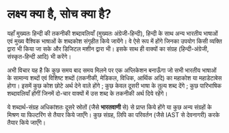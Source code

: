 # लक्ष्य क्या है, सोच क्या है?
यहाँ मुख्यतः हिन्दी की तकनीकी शब्दावलियाँ (मुख्यतः अंग्रेजी-हिन्दी), हिन्दी के साथ अन्य भारतीय भाषाओं एवं मुख्य वैश्विक भाषाओं के शब्दकोश संगृहीत किये जायेंगे। वे ऐसे रूप में होंगे जिनका उपयोग किसी व्यक्ति द्वारा भी किया जा सके और डिजिटल मशीन द्वारा भी। इसके साथ ही वाक्यों का संग्रह (हिन्दी-अंग्रेजी, संस्कृत-हिन्दी आदि) भी करेंगे।

अभी विचार यह है कि कुछ समय बाद समय मिलने पर एक अप्लिकेशन बनाऊँगा जो सभी भारतीय भाषाओं के सामान्य शब्दों एवं विशिष्ट शब्दों (तकनीकी, मेडिकल, विधिक, आर्थिक अदि) का महाकोश या महाडेटाबेस होगा। इसमें कुछ कोश छोटे अर्थ देने वाले होंगे ; कुछ केवल दूसरी भाषा के तुल्य शब्द देंगे ; कुछ पारिभाषिक शब्दावलियाँ होंगीं जिनमें दो-चार वाक्यों में उस शब्द के तकनीकी अर्थ दिये रहेंगे। 

ये शब्दार्थ-संग्रह अधिकांशतः दूसरे स्रोतों (जैसे <a ref="https://bharatavani.in/"> <b>भारतवाणी</b></a> से) से प्राप्त किये होंगे या कुछ अन्य संग्रहों के मिश्रण या फिल्टरिंग से तैयार किये जाएँगे। कुछ संग्रह, लिपि का परिवर्तन (जैसे IAST से देवनागरी) करके तैयार किये जाएँगे।
